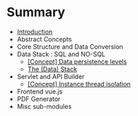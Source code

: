 # Summary

* [Introduction](README.md)
* Abstract Concepts
* Core Structure and Data Conversion
* Data Stack : SQL and NO-SQL
	* [\[Concept\] Data persistence levels](dstack/CONCEPT-data-levels.md)
	* [The (Data) Stack](dstack/the-stack.md)
* Servlet and API Builder
	* [\[Concept\] Instance thread isolation](servlet/CONCEPT-instance-thread-isolation.md)
* Frontend vue.js
* PDF Generator
* Misc sub-modules